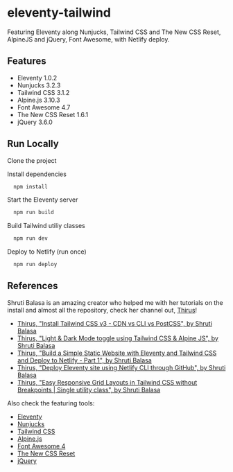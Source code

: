 # eleventy-tailwind

Featuring Eleventy along Nunjucks, Tailwind CSS and The New CSS Reset, AlpineJS and jQuery, Font Awesome, with Netlify deploy.

## Features

- Eleventy 1.0.2
- Nunjucks 3.2.3
- Tailwind CSS 3.1.2
- Alpine.js 3.10.3
- Font Awesome 4.7
- The New CSS Reset 1.6.1
- jQuery 3.6.0

## Run Locally

Clone the project

Install dependencies

```bash
  npm install
```

Start the Eleventy server

```bash
  npm run build
```

Build Tailwind utiliy classes

```bash
  npm run dev
```

Deploy to Netlify (run once)

```bash
  npm run deploy
```

## References

Shruti Balasa is an amazing creator who helped me with her tutorials on the install and almost all the repository, check her channel out, [Thirus](https://www.youtube.com/c/Thirus)!

- [Thirus, "Install Tailwind CSS v3 - CDN vs CLI vs PostCSS", by Shruti Balasa](https://youtu.be/h9Zun41-Ozc)
- [Thirus, "Light & Dark Mode toggle using Tailwind CSS & Alpine JS", by Shruti Balasa](https://youtu.be/NvoYr7eQ2Xo)
- [Thirus, "Build a Simple Static Website with Eleventy and Tailwind CSS and Deploy to Netlify - Part 1", by Shruti Balasa](https://youtu.be/VcW3T9EOo5M)
- [Thirus, "Deploy Eleventy site using Netlify CLI through GitHub", by Shruti Balasa](https://youtu.be/rsAJ5beQlpc)
- [Thirus, "Easy Responsive Grid Layouts in Tailwind CSS without Breakpoints | Single utility class", by Shruti Balasa](https://youtu.be/9aQ6nFMsbDs)

Also check the featuring tools:

- [Eleventy](https://www.11ty.dev/)
- [Nunjucks](https://mozilla.github.io/nunjucks/)
- [Tailwind CSS](https://tailwindcss.com/)
- [Alpine.js](https://alpinejs.dev/)
- [Font Awesome 4](https://fontawesome.com/v4/)
- [The New CSS Reset](https://elad2412.github.io/the-new-css-reset/)
- [jQuery](https://jquery.com/)

